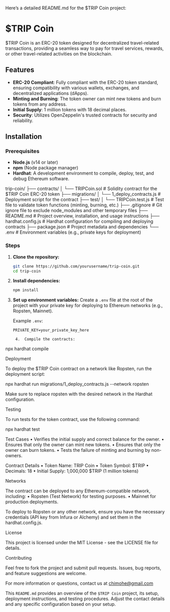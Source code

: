 Here’s a detailed README.md for the $TRIP Coin project:

# $TRIP Coin

$TRIP Coin is an ERC-20 token designed for decentralized travel-related transactions, providing a seamless way to pay for travel services, rewards, or other travel-related activities on the blockchain.

## Features

- **ERC-20 Compliant**: Fully compliant with the ERC-20 token standard, ensuring compatibility with various wallets, exchanges, and decentralized applications (dApps).
- **Minting and Burning**: The token owner can mint new tokens and burn tokens from any address.
- **Initial Supply**: 1 million tokens with 18 decimal places.
- **Security**: Utilizes OpenZeppelin's trusted contracts for security and reliability.

## Installation

### Prerequisites

- **Node.js** (v14 or later)
- **npm** (Node package manager)
- **Hardhat**: A development environment to compile, deploy, test, and debug Ethereum software.

trip-coin/
├── contracts/
│   └── TRIPCoin.sol                # Solidity contract for the $TRIP Coin ERC-20 token
├── migrations/
│   └── 1_deploy_contracts.js       # Deployment script for the contract
├── test/
│   └── TRIPCoin.test.js            # Test file to validate token functions (minting, burning, etc.)
├── .gitignore                      # Git ignore file to exclude node_modules and other temporary files
├── README.md                       # Project overview, installation, and usage instructions
├── hardhat.config.js               # Hardhat configuration for compiling and deploying contracts
├── package.json                    # Project metadata and dependencies
└── .env                            # Environment variables (e.g., private keys for deployment)

### Steps

1. **Clone the repository:**

    ```bash
    git clone https://github.com/yourusername/trip-coin.git
    cd trip-coin
    ```

2. **Install dependencies:**

    ```bash
    npm install
    ```

3. **Set up environment variables:**
   Create a `.env` file at the root of the project with your private key for deploying to Ethereum networks (e.g., Ropsten, Mainnet).

   Example `.env`:
   ```plaintext
   PRIVATE_KEY=your_private_key_here

	4.	Compile the contracts:

npx hardhat compile



Deployment

To deploy the $TRIP Coin contract on a network like Ropsten, run the deployment script:

npx hardhat run migrations/1_deploy_contracts.js --network ropsten

Make sure to replace ropsten with the desired network in the Hardhat configuration.

Testing

To run tests for the token contract, use the following command:

npx hardhat test

Test Cases
	•	Verifies the initial supply and correct balance for the owner.
	•	Ensures that only the owner can mint new tokens.
	•	Ensures that only the owner can burn tokens.
	•	Tests the failure of minting and burning by non-owners.

Contract Details
	•	Token Name: TRIP Coin
	•	Token Symbol: $TRIP
	•	Decimals: 18
	•	Initial Supply: 1,000,000 $TRIP (1 million tokens)

Networks

The contract can be deployed to any Ethereum-compatible network, including:
	•	Ropsten (Test Network) for testing purposes.
	•	Mainnet for production deployments.

To deploy to Ropsten or any other network, ensure you have the necessary credentials (API key from Infura or Alchemy) and set them in the hardhat.config.js.

License

This project is licensed under the MIT License - see the LICENSE file for details.

Contributing

Feel free to fork the project and submit pull requests. Issues, bug reports, and feature suggestions are welcome.

For more information or questions, contact us at chimohe@gmail.com

This `README.md` provides an overview of the `$TRIP Coin` project, its setup, deployment instructions, and testing procedures. Adjust the contact details and any specific configuration based on your setup.
